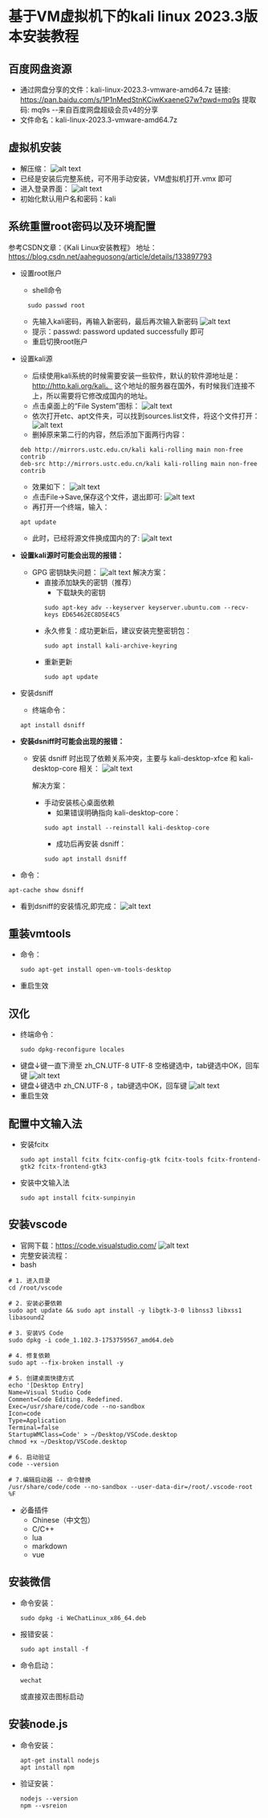# 基于VM虚拟机下的kali linux 2023.3版本安装教程

## 百度网盘资源
 + 通过网盘分享的文件：kali-linux-2023.3-vmware-amd64.7z
链接: https://pan.baidu.com/s/1P1nMedStnKCiwKxaeneG7w?pwd=mq9s 提取码: mq9s 
--来自百度网盘超级会员v4的分享
 + 文件命名：kali-linux-2023.3-vmware-amd64.7z

## 虚拟机安装
 + 解压缩：
  ![alt text](image.png)
 + 已经是安装后完整系统，可不用手动安装，VM虚拟机打开.vmx 即可
 + 进入登录界面：
  ![alt text](image-1.png)
 + 初始化默认用户名和密码：kali

## 系统重置root密码以及环境配置
参考CSDN文章：《Kali Linux安装教程》
地址：https://blog.csdn.net/aaheguosong/article/details/133897793
  - 设置root账户
    - shell命令
    ```
      sudo passwd root
    ```
    - 先输入kali密码，再输入新密码，最后再次输入新密码
  ![alt text](image-2.png)
    - 提示：passwd: password updated successfully 即可
    - 重启切换root账户

  - 设置kali源
    - 后续使用kali系统的时候需要安装一些软件，默认的软件源地址是：http://http.kali.org/kali。 这个地址的服务器在国外，有时候我们连接不上，所以需要将它修改成国内的地址。
    - 点击桌面上的“File System”图标：
![alt text](image-3.png)
    - 依次打开etc、apt文件夹，可以找到sources.list文件，将这个文件打开：
![alt text](image-4.png)
    - 删掉原来第二行的内容，然后添加下面两行内容：
    ```
    deb http://mirrors.ustc.edu.cn/kali kali-rolling main non-free contrib
    deb-src http://mirrors.ustc.edu.cn/kali kali-rolling main non-free contrib
    ```

    - 效果如下：
![alt text](image-5.png)
    - 点击File->Save,保存这个文件，退出即可:
![alt text](image-6.png)
    - 再打开一个终端，输入：
    ```
    apt update
    ```
    - 此时，已经将源文件换成国内的了:
![alt text](image-7.png)
  
  - **设置kali源时可能会出现的报错：**
    + GPG 密钥缺失问题：
![alt text](image-8.png)
      解决方案：
      - 直接添加缺失的密钥（推荐）
        - 下载缺失的密钥
        ```
        sudo apt-key adv --keyserver keyserver.ubuntu.com --recv-keys ED65462EC8D5E4C5
        ```
      - 永久修复：成功更新后，建议安装完整密钥包：
        ```
        sudo apt install kali-archive-keyring
        ```
      - 重新更新
        ```
        sudo apt update
        ```
  - 安装dsniff
    - 终端命令：
    ```
    apt install dsniff
    ```
  - **安装dsniff时可能会出现的报错：**
    - 安装 dsniff 时出现了依赖关系冲突，主要与 kali-desktop-xfce 和 kali-desktop-core 相关：
    ![alt text](image-9.png)
    
      解决方案：
      - 手动安装核心桌面依赖
        - 如果错误明确指向 kali-desktop-core：
        ```
        sudo apt install --reinstall kali-desktop-core
        ```
        - 成功后再安装 dsniff：
        ```
        sudo apt install dsniff
        ```
  - 命令：
  ```
  apt-cache show dsniff
  ```
  - 看到dsniff的安装情况,即完成：
  ![alt text](image-10.png)

## 重装vmtools
  - 命令：
    ```
    sudo apt-get install open-vm-tools-desktop
    ```
  - 重启生效

## 汉化

 - 终端命令：
   ```
   sudo dpkg-reconfigure locales
   ```
 - 键盘↓键一直下滑至 zh_CN.UTF-8 UTF-8 空格键选中，tab键选中OK，回车键
   ![alt text](image-11.png)
 - 键盘↓键选中 zh_CN.UTF-8 ，tab键选中OK，回车键
   ![alt text](image-12.png)
 - 重启生效
  
## 配置中文输入法
 - 安装fcitx
   ```
   sudo apt install fcitx fcitx-config-gtk fcitx-tools fcitx-frontend-gtk2 fcitx-frontend-gtk3
   ```
 - 安装中文输入法
   ```
   sudo apt install fcitx-sunpinyin
   ```

## 安装vscode
 - 官网下载：https://code.visualstudio.com/
  ![alt text](image-13.png)
 - 完整安装流程：
  - bash
  ```
  # 1. 进入目录
  cd /root/vscode

  # 2. 安装必要依赖
  sudo apt update && sudo apt install -y libgtk-3-0 libnss3 libxss1 libasound2

  # 3. 安装VS Code
  sudo dpkg -i code_1.102.3-1753759567_amd64.deb

  # 4. 修复依赖
  sudo apt --fix-broken install -y

  # 5. 创建桌面快捷方式
  echo '[Desktop Entry]
  Name=Visual Studio Code
  Comment=Code Editing. Redefined.
  Exec=/usr/share/code/code --no-sandbox
  Icon=code
  Type=Application
  Terminal=false
  StartupWMClass=Code' > ~/Desktop/VSCode.desktop
  chmod +x ~/Desktop/VSCode.desktop

  # 6. 启动验证
  code --version

  # 7.编辑启动器 -- 命令替换
  /usr/share/code/code --no-sandbox --user-data-dir=/root/.vscode-root %F
  ```
- 必备插件
  - Chinese（中文包）
  - C/C++
  - lua
  - markdown
  - vue

## 安装微信
 - 命令安装：
   ```
   sudo dpkg -i WeChatLinux_x86_64.deb
   ```
 - 报错安装：
   ```
   sudo apt install -f
   ```
 - 命令启动：
   ```
   wechat
   ```
   或直接双击图标启动

## 安装node.js
 - 命令安装：
   ```
   apt-get install nodejs
   apt install npm
   ```
 - 验证安装：
   ```
   nodejs --version
   npm --vsreion
   ```





